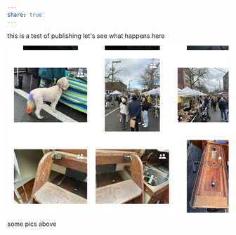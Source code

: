 ```yaml
---
share: true
---
```


this is a test of publishing  let's see what happens here

![CleanShot 2024-01-14 at 17.20.06@2x](../attachments/CleanShot%202024-01-14%20at%2017.20.06@2x.png)

some pics above 
